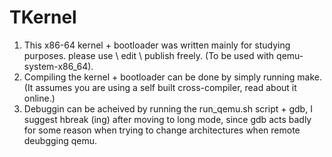 # TKernel
1. This x86-64 kernel + bootloader was written mainly for studying purposes. please use \ edit \ publish freely. (To be used with qemu-system-x86_64).
2. Compiling the kernel + bootloader can be done by simply running make. (It assumes you are using a self built cross-compiler, read about it online.)
3. Debuggin can be acheived by running the run_qemu.sh script + gdb, I suggest hbreak (ing) after moving to long mode, since gdb acts badly for some reason when trying to change architectures when remote deubgging qemu.
